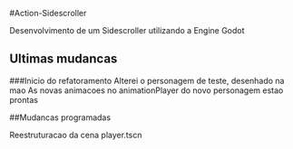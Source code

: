 #Action-Sidescroller

Desenvolvimento de um Sidescroller utilizando a Engine Godot



## Ultimas mudancas

###Inicio do refatoramento
Alterei o personagem de teste, desenhado na mao
As novas animacoes no animationPlayer do novo personagem estao prontas



##Mudancas programadas

Reestruturacao da cena player.tscn